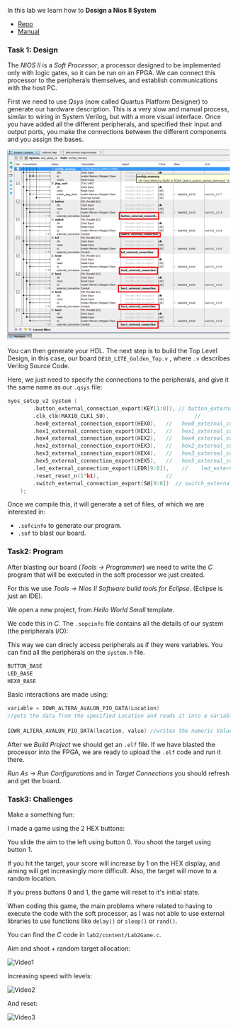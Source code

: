 In this lab we learn how to **Design a Nios II System**

- [Repo](https://github.com/Aaron-Zhao123/ELEC50009/tree/main/lab2)
- [Manual](https://github.com/Aaron-Zhao123/ELEC50009/blob/main/lab2/Hello_World_Lab_Manual_DE10_Lite.pdf)

### Task 1: Design

The _NIOS II_ is a _Soft Processor_, a processor designed to be implemented only with logic gates, so it can be run on an FPGA.
We can connect this processor to the peripherals themselves, and establish communications with the host PC.

First we need to use _Qsys_ (now called Quartus Platform Designer) to generate our hardware description.
This is a very slow and manual process, similar to wiring in System Verilog, but with a more visual interface.
Once you have added all the different peripherals, and specified their input and output ports, you make the connections between the different components and you assign the bases.

![Qsys Connections](content/Qsys%20Connections.png)

You can then generate your HDL.
The next step is to build the Top Level Design, in this case, our board `DE10_LITE_Golden_Top.v` , where `.v` describes Verilog Source Code.

Here, we just need to specify the connections to the peripherals, and give it the same name as our `.qsys` file:

```c
nyos_setup_v2 system (
		.button_external_connection_export(KEY[1:0]), // button_external_connection.export
		.clk_clk(MAX10_CLK1_50),                           //                        clk.clk
		.hex0_external_connection_export(HEX0),   //   hex0_external_connection.export
		.hex1_external_connection_export(HEX1),   //   hex1_external_connection.export
		.hex4_external_connection_export(HEX2),   //   hex4_external_connection.export
		.hex2_external_connection_export(HEX3),   //   hex2_external_connection.export
		.hex3_external_connection_export(HEX4),   //   hex3_external_connection.export
		.hex5_external_connection_export(HEX5),   //   hex5_external_connection.export
		.led_external_connection_export(LEDR[9:0]),    //    led_external_connection.export
		.reset_reset_n(1'b1),                     //                      reset.reset_n
		.switch_external_connection_export(SW[9:0])  // switch_external_connection.export
	);
```

Once we compile this, it will generate a set of files, of which we are interested in:

- `.sofcinfo` to generate our program.
- `.sof` to blast our board.

### Task2: Program

After blasting our board (_Tools -> Programmer_) we need to write the _C_ program that will be executed in the soft processor we just created.

For this we use _Tools -> Nios II Software build tools for Eclipse_. (Eclipse is just an IDE).

We open a new project, from _Hello World Small_ template.

We code this in _C_.
The `.sopcinfo` file contains all the details of our system (the peripherals I/O):

This way we can direcly access peripherals as if they were variables. You can find all the peripherals on the `system.h` file.

```c
BUTTON_BASE
LED_BASE
HEX0_BASE
```

Basic interactions are made using:

```C
variable = IOWR_ALTERA_AVALON_PIO_DATA(Location)
//gets the data from the specified Location and reads it into a variable

IOWR_ALTERA_AVALON_PIO_DATA(location, value) //writes the numeric Value to the given Location.
```

After we _Build Project_ we should get an `.elf` file.
If we have blasted the processor into the FPGA, we are ready to upload the `.elf` code and run it there.

_Run As -> Run Configurations_ and in _Target Connections_ you should refresh and get the board.

### Task3: Challenges

Make a something fun:

I made a game using the 2 HEX buttons:

You slide the aim to the left using button 0.
You shoot the target using button 1.

If you hit the target, your score will increase by 1 on the HEX display, and aiming will get increasingly more difficult.
Also, the target will move to a random location.

If you press buttons 0 and 1, the game will reset to it's initial state.

When coding this game, the main problems where related to having to execute the code with the soft processor, as I was not able to use external libraries to use functions like `delay()` or `sleep()` or `rand()`.

You can find the _C_ code in `lab2/content/Lab2Game.c`.

Aim and shoot + random target allocation:

![Video1](content/VID_20240213_145341-ezgif.com-video-to-gif-converter.gif)

Increasing speed with levels:

![Video2](content/ezgif.com-video-to-gif-converter%20(1).gif)

And reset:

![Video3](content/VID_20240213_145433-ezgif.com-video-to-gif-converter.gif
)
